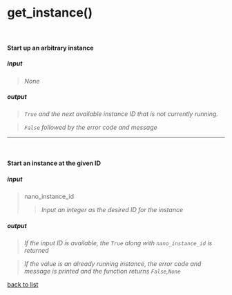 # **get_instance()**
<br/>

#### Start up an arbitrary instance
##### input
>*None*

##### output
>*`True` and the next available instance ID that is not currently running.*   

>*`False` followed by the error code and message*

-----------

<br/>

#### Start an instance at the given ID
##### input
>nano_instance_id    
>>*Input an integer as the desired ID for the instance*

##### output
>*If the input ID is available, the `True` along with `nano_instance_id` is returned*    

>*If the value is an already running instance, the error code and message is printed and the function returns `False`,`None`*

[back to list](../Index.md)
